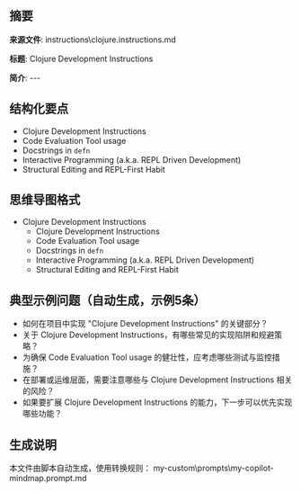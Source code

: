 ## 摘要

**来源文件**: instructions\clojure.instructions.md

**标题**: Clojure Development Instructions

**简介**: ---

## 结构化要点

- Clojure Development Instructions
- Code Evaluation Tool usage
- Docstrings in `defn`
- Interactive Programming (a.k.a. REPL Driven Development)
- Structural Editing and REPL-First Habit

## 思维导图格式

- Clojure Development Instructions
  - Clojure Development Instructions
  - Code Evaluation Tool usage
  - Docstrings in `defn`
  - Interactive Programming (a.k.a. REPL Driven Development)
  - Structural Editing and REPL-First Habit

## 典型示例问题（自动生成，示例5条）

- 如何在项目中实现 "Clojure Development Instructions" 的关键部分？
- 关于 Clojure Development Instructions，有哪些常见的实现陷阱和规避策略？
- 为确保 Code Evaluation Tool usage 的健壮性，应考虑哪些测试与监控措施？
- 在部署或运维层面，需要注意哪些与 Clojure Development Instructions 相关的风险？
- 如果要扩展 Clojure Development Instructions 的能力，下一步可以优先实现哪些功能？

## 生成说明

本文件由脚本自动生成，使用转换规则： my-custom\prompts\my-copilot-mindmap.prompt.md

